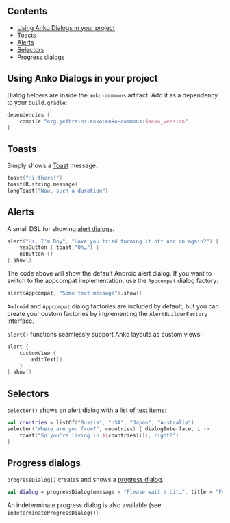 ## Contents

* [Using Anko Dialogs in your project](#using-anko-dialogs-in-your-project)
* [Toasts](#toasts)
* [Alerts](#alerts)
* [Selectors](#selectors)
* [Progress dialogs](#progress-dialogs)

## Using Anko Dialogs in your project

Dialog helpers are inside the `anko-commons` artifact. Add it as a dependency to your `build.gradle`:

```groovy
dependencies {
    compile "org.jetbrains.anko:anko-commons:$anko_version"
}
```

## Toasts

Simply shows a [Toast](https://developer.android.com/guide/topics/ui/notifiers/toasts.html) message.

```kotlin
toast("Hi there!")
toast(R.string.message)
longToast("Wow, such a duration")
```

## Alerts

A small DSL for showing [alert dialogs](https://developer.android.com/guide/topics/ui/dialogs.html).

```kotlin
alert("Hi, I'm Roy", "Have you tried turning it off and on again?") {
    yesButton { toast("Oh…") }
    noButton {}
}.show()
```

The code above will show the default Android alert dialog. If you want to switch to the appcompat implementation, use the `Appcompat` dialog factory:

```kotlin
alert(Appcompat, "Some text message").show()
```

`Android` and `Appcompat` dialog factories are included by default, but you can create your custom factories by implementing the `AlertBuilderFactory` interface.

`alert()` functions seamlessly support Anko layouts as custom views:

```kotlin
alert {
    customView {
        editText()
    }
}.show()
```

## Selectors

`selector()` shows an alert dialog with a list of text items:

```kotlin
val countries = listOf("Russia", "USA", "Japan", "Australia")
selector("Where are you from?", countries) { dialogInterface, i ->
    toast("So you're living in ${countries[i]}, right?")
}
```

## Progress dialogs

`progressDialog()` creates and shows a [progress dialog](https://developer.android.com/reference/android/app/ProgressDialog.html).

```kotlin
val dialog = progressDialog(message = "Please wait a bit…", title = "Fetching data")
```

An indeterminate progress dialog is also available (see `indeterminateProgressDialog()`).